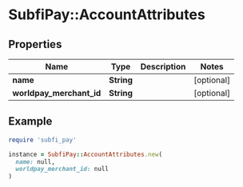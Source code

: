 # SubfiPay::AccountAttributes

## Properties

| Name | Type | Description | Notes |
| ---- | ---- | ----------- | ----- |
| **name** | **String** |  | [optional] |
| **worldpay_merchant_id** | **String** |  | [optional] |

## Example

```ruby
require 'subfi_pay'

instance = SubfiPay::AccountAttributes.new(
  name: null,
  worldpay_merchant_id: null
)
```

